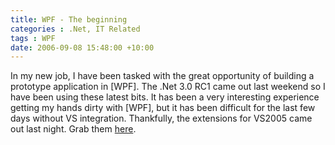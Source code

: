 ```yaml
---
title: WPF - The beginning
categories : .Net, IT Related
tags : WPF
date: 2006-09-08 15:48:00 +10:00
---
```


In my new job, I have been tasked with the great opportunity of building a prototype application in [WPF]. The .Net 3.0 RC1 came out last weekend so I have been using these latest bits. It has been a very interesting experience getting my hands dirty with [WPF], but it has been difficult for the last few days without VS integration. Thankfully, the extensions for VS2005 came out last night. Grab them [here][0].

[0]: http://www.microsoft.com/downloads/info.aspx?na=40&amp;p=3&amp;SrcDisplayLang=en&amp;SrcCategoryId=&amp;SrcFamilyId=117ECFD3-98AD-4D67-87D2-E95A8407FA86&amp;u=http%3a%2f%2fwww.microsoft.com%2fdownloads%2fdetails.aspx%3fFamilyId%3d935AABF9-D1D0-4FC9-B443-877D8EA6EAB8%26display
